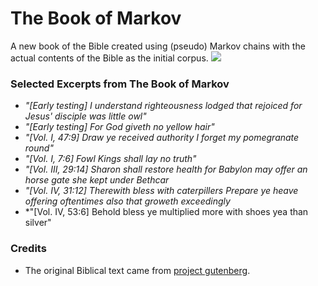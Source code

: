 # The Book of Markov
A new book of the Bible created using (pseudo) Markov chains with the actual contents of the Bible as the initial corpus.
![](https://i.imgur.com/GoZkDK2.jpg)

### Selected Excerpts from The Book of Markov
* *"[Early testing] I understand righteousness lodged that rejoiced for Jesus' disciple was little owl"*
* *"[Early testing] For God giveth no yellow hair"*
* *"[Vol. I, 47:9] Draw ye received authority I forget my pomegranate round"*
* *"[Vol. I, 7:6] Fowl Kings shall lay no truth"*
* *"[Vol. III, 29:14] Sharon shall restore health for Babylon may offer an horse gate she kept under Bethcar*
* *"[Vol. IV, 31:12] Therewith bless with caterpillers Prepare ye heave offering oftentimes also that groweth exceedingly*
* *"[Vol. IV, 53:6] Behold bless ye multiplied more with shoes yea than silver"

### Credits
* The original Biblical text came from [project gutenberg](https://www.gutenberg.org/).